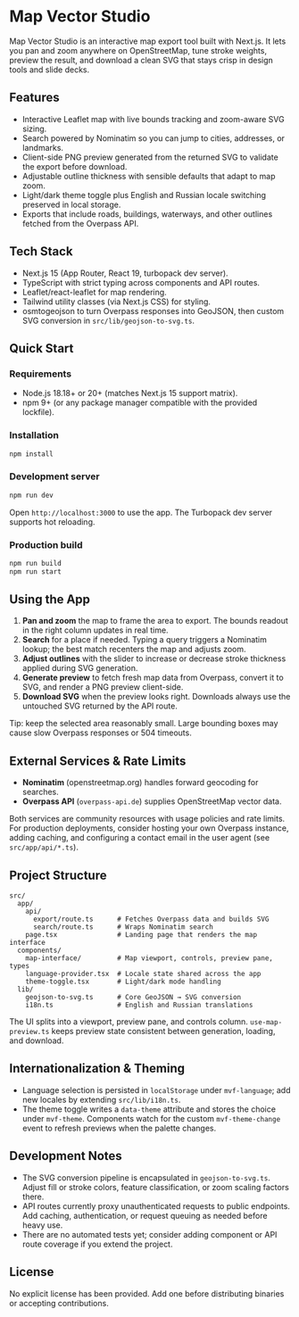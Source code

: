 # Map Vector Studio

Map Vector Studio is an interactive map export tool built with Next.js. It lets you pan and zoom anywhere on OpenStreetMap, tune stroke weights, preview the result, and download a clean SVG that stays crisp in design tools and slide decks.

## Features
- Interactive Leaflet map with live bounds tracking and zoom-aware SVG sizing.
- Search powered by Nominatim so you can jump to cities, addresses, or landmarks.
- Client-side PNG preview generated from the returned SVG to validate the export before download.
- Adjustable outline thickness with sensible defaults that adapt to map zoom.
- Light/dark theme toggle plus English and Russian locale switching preserved in local storage.
- Exports that include roads, buildings, waterways, and other outlines fetched from the Overpass API.

## Tech Stack
- Next.js 15 (App Router, React 19, turbopack dev server).
- TypeScript with strict typing across components and API routes.
- Leaflet/react-leaflet for map rendering.
- Tailwind utility classes (via Next.js CSS) for styling.
- osmtogeojson to turn Overpass responses into GeoJSON, then custom SVG conversion in `src/lib/geojson-to-svg.ts`.

## Quick Start

### Requirements
- Node.js 18.18+ or 20+ (matches Next.js 15 support matrix).
- npm 9+ (or any package manager compatible with the provided lockfile).

### Installation
```bash
npm install
```

### Development server
```bash
npm run dev
```
Open `http://localhost:3000` to use the app. The Turbopack dev server supports hot reloading.

### Production build
```bash
npm run build
npm run start
```

## Using the App
1. **Pan and zoom** the map to frame the area to export. The bounds readout in the right column updates in real time.
2. **Search** for a place if needed. Typing a query triggers a Nominatim lookup; the best match recenters the map and adjusts zoom.
3. **Adjust outlines** with the slider to increase or decrease stroke thickness applied during SVG generation.
4. **Generate preview** to fetch fresh map data from Overpass, convert it to SVG, and render a PNG preview client-side.
5. **Download SVG** when the preview looks right. Downloads always use the untouched SVG returned by the API route.

Tip: keep the selected area reasonably small. Large bounding boxes may cause slow Overpass responses or 504 timeouts.

## External Services & Rate Limits
- **Nominatim** (openstreetmap.org) handles forward geocoding for searches.
- **Overpass API** (`overpass-api.de`) supplies OpenStreetMap vector data.

Both services are community resources with usage policies and rate limits. For production deployments, consider hosting your own Overpass instance, adding caching, and configuring a contact email in the user agent (see `src/app/api/*.ts`).

## Project Structure
```
src/
  app/
    api/
      export/route.ts      # Fetches Overpass data and builds SVG
      search/route.ts      # Wraps Nominatim search
    page.tsx               # Landing page that renders the map interface
  components/
    map-interface/         # Map viewport, controls, preview pane, types
    language-provider.tsx  # Locale state shared across the app
    theme-toggle.tsx       # Light/dark mode handling
  lib/
    geojson-to-svg.ts      # Core GeoJSON → SVG conversion
    i18n.ts                # English and Russian translations
```

The UI splits into a viewport, preview pane, and controls column. `use-map-preview.ts` keeps preview state consistent between generation, loading, and download.

## Internationalization & Theming
- Language selection is persisted in `localStorage` under `mvf-language`; add new locales by extending `src/lib/i18n.ts`.
- The theme toggle writes a `data-theme` attribute and stores the choice under `mvf-theme`. Components watch for the custom `mvf-theme-change` event to refresh previews when the palette changes.

## Development Notes
- The SVG conversion pipeline is encapsulated in `geojson-to-svg.ts`. Adjust fill or stroke colors, feature classification, or zoom scaling factors there.
- API routes currently proxy unauthenticated requests to public endpoints. Add caching, authentication, or request queuing as needed before heavy use.
- There are no automated tests yet; consider adding component or API route coverage if you extend the project.

## License
No explicit license has been provided. Add one before distributing binaries or accepting contributions.
